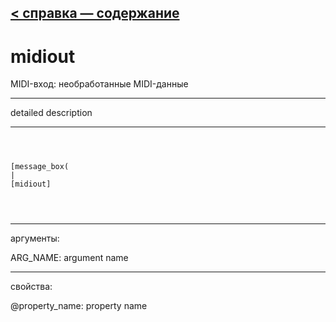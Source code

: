 [< справка — содержание](ceammc_lib.html)
---

# midiout


MIDI-вход: необработанные MIDI-данные

---

detailed description
<br>


---


```



[message_box(                                 
|
[midiout]


            
```

---
аргументы:

ARG_NAME: argument name<br>

---
свойства:

@property_name: property name<br>

